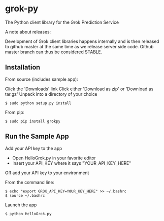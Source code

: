 # grok-py

The Python client library for the Grok Prediction Service

A note about releases:

Development of Grok client libraries happens internally and
is then released to github master at the same time as we
release server side code. Github master branch can thus
be considered STABLE.

## Installation

From source (includes sample app):

Click the 'Downloads' link
Click either 'Download as zip' or 'Download as tar.gz'
Unpack into a directory of your choice

    $ sudo python setup.py install

From pip:

    $ sudo pip install grokpy

## Run the Sample App

Add your API key to the app

 * Open HelloGrok.py in your favorite editor
 * Insert your API_KEY where it says "YOUR_API_KEY_HERE"

OR add your API key to your environment

From the command line:

    $ echo "export GROK_API_KEY=YOUR_KEY_HERE" >> ~/.bashrc
    $ source ~/.bashrc

Launch the app

    $ python HelloGrok.py



